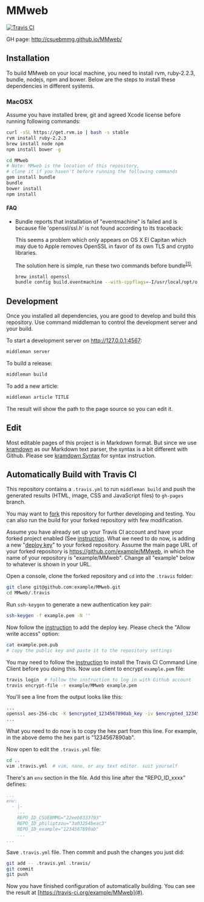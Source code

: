 MMweb
=====

[![Travis CI](https://travis-ci.org/csuebmmg/MMweb.svg)](https://travis-ci.org/csuebmmg/MMweb)

GH page: http://csuebmmg.github.io/MMweb/

Installation
------------

To build MMweb on your local machine, you need to install rvm, ruby-2.2.3,
bundle, nodejs, npm and bower. Below are the steps to install these
dependencies in different systems.

### MacOSX

Assume you have installed brew, git and agreed Xcode license before running
following commands:

```bash
curl -sSL https://get.rvm.io | bash -s stable
rvm install ruby-2.2.3
brew install node npm
npm install bower -g

cd MMweb
# Note: MMweb is the location of this repository,
# clone it if you haven't before running the following commands
gem install bundle
bundle
bower install
npm install
```

#### FAQ

- Bundle reports that installation of "eventmachine" is failed and is because
  file 'openssl/ssl.h' is not found according to its traceback:
  
  This seems a problem which only appears on OS X El Capitan which may due to
  Apple removes OpenSSL in favor of its own TLS and crypto libraries.
  
  The solution here is simple, run these two commands before
  bundle<sup>[[1]][so-eventmachine]</sup>:
  
  ```bash
  brew install openssl
  bundle config build.eventmachine --with-cppflags=-I/usr/local/opt/openssl/include
  ```

Development
-----------

Once you installed all dependencies, you are good to develop and build this
repository. Use command middleman to control the development server and your
build.

To start a development server on http://127.0.0.1:4567:

```bash
middleman server
```

To build a release:

```bash
middleman build
```

To add a new article:
```bash
middleman article TITLE
```

The result will show the path to the page source so you can edit it.


Edit
----

Most editable pages of this project is in Markdown format. But since we use
[kramdown][kramdown] as our Markdown text parser, the syntax is a bit different
with Github. Please see [kramdown Syntax][kramdown-syntax] for syntax
instruction.


Automatically Build with Travis CI
----------------------------------

This repository contains a `.travis.yml` to run `middleman build` and push the
generated results (HTML, image, CSS and JavaScript files) to `gh-pages` branch.

You may want to [fork][fork-a-repo] this repository for further developing and
testing. You can also run the build for your forked repository with few
modification.

Assume you have already set up your Travis CI account and have your forked
project enabled (See [instruction][travis-get-started]. What we need
to do now, is adding a new "[deploy key][deploy-key]" to your forked
repository. Assume the main page URL of your forked repository is
https://github.com/example/MMweb, in which the name of your repository is
"example/MMweb". Change all "example" below to whatever is shown in your URL.

Open a console, clone the forked repository and `cd` into the `.travis`
folder:

```bash
git clone git@github.com:example/MMweb.git
cd MMweb/.travis
```

Run `ssh-keygen` to generate a new authentication key pair:

```bash
ssh-keygen -f example.pem -N ''
```

Now follow the [instruction][deploy-key] to add the deploy key. Please check
the "Allow write access" option:

```bash
cat example.pem.pub
# copy the public key and paste it to the repository settings
```

You may need to follow the [instruction][travis-encrypt-file] to install the
Travis CI Command Line Client before you doing this. Now use client to encrypt
`example.pem` file:

```bash
travis login  # follow the instruction to log in with Github account
travis encrypt-file -r example/MMweb example.pem
```

You'll see a line from the output looks like this:

```bash
...
openssl aes-256-cbc -K $encrypted_1234567890ab_key -iv $encrypted_1234567890ab_iv -in example.pem.enc -out example.pem -d
...
```

What you need to do now is to copy the hex part from this line. For example, in
the above demo the hex part is "1234567890ab".

Now open to edit the `.travis.yml` file:

```bash
cd ..
vim .travis.yml  # vim, nano, or any text editor. suit yourself
```

There's an `env` section in the file. Add this line after the "REPO_ID_xxxx"
defines:

```yaml
...
env:
  - |-
    ...
    REPO_ID_CSUEBMMG="22eeb8333793"
    REPO_ID_philiptzou="3a03254beac3"
    REPO_ID_example="1234567890ab"
    ...
...
```

Save `.travis.yml` file. Then commit and push the changes you just did:

```bash
git add -- .travis.yml .travis/
git commit
git push
```

Now you have finished configuration of automatically building. You can see
the result at [https://travis-ci.org/example/MMweb](#).

[so-eventmachine]: http://stackoverflow.com/a/30836309/2644759
[kramdown]: http://kramdown.gettalong.org/
[kramdown-syntax]: http://kramdown.gettalong.org/syntax.html
[fork-a-repo]: https://help.github.com/articles/fork-a-repo/
[travis-get-started]: https://docs.travis-ci.com/user/getting-started/
[deploy-key]: https://developer.github.com/guides/managing-deploy-keys/
[travis-encrypt-file]: https://docs.travis-ci.com/user/encrypting-files/
